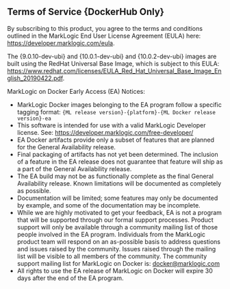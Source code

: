 ## Terms of Service {DockerHub Only}

By subscribing to this product, you agree to the terms and conditions outlined in the MarkLogic End User License Agreement (EULA) here: https://developer.marklogic.com/eula.

The {9.0.10-dev-ubi} and {10.0.1-dev-ubi} and {10.0.2-dev-ubi} images are built using the RedHat Universal Base Image, which is subject to this EULA: https://www.redhat.com/licenses/EULA_Red_Hat_Universal_Base_Image_English_20190422.pdf.

MarkLogic on Docker Early Access (EA) Notices:

- MarkLogic Docker images belonging to the EA program follow a specific tagging format: `{ML release version}-{platform}-{ML Docker release version}-ea`
- This software is intended for use with a valid MarkLogic Developer license. See: https://developer.marklogic.com/free-developer/
- EA Docker artifacts provide only a subset of features that are planned for the General Availability release.
- Final packaging of artifacts has not yet been determined. The inclusion of a feature in the EA release does not guarantee that feature will ship as a part of the General Availability release.
- The EA build may not be as functionally complete as the final General Availability release. Known limitations will be documented as completely as possible.
- Documentation will be limited; some features may only be documented by example, and some of the documentation may be incomplete.
- While we are highly motivated to get your feedback, EA is not a program that will be supported through our formal support processes. Product support will only be available through a community mailing list of those people involved in the EA program. Individuals from the MarkLogic product team will respond on an as-possible basis to address questions and issues raised by the community. Issues raised through the mailing list will be visible to all members of the community. The community support mailing list for MarkLogic on Docker is: docker@marklogic.com
- All rights to use the EA release of MarkLogic on Docker will expire 30 days after the end of the EA program.
